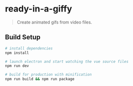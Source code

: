# ready-in-a-giffy

> Create animated gifs from video files.

## Build Setup

``` bash
# install dependencies
npm install

# launch electron and start watching the vue source files
npm run dev

# build for production with minification
npm run build && npm run package
```